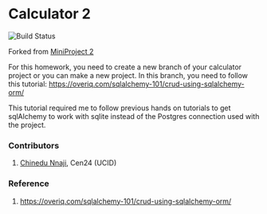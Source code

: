 # **Calculator 2**

![Build Status](https://travis-ci.org/cen24/miniproject2.svg?branch=master)

Forked from [MiniProject 2](https://github.com/cen24/miniproject2)

For this homework, you need to create a new branch of your calculator project or you can make a new project. In this branch, you need to follow this tutorial: https://overiq.com/sqlalchemy-101/crud-using-sqlalchemy-orm/

This tutorial required me to follow previous hands on tutorials to get sqlAlchemy to work with sqlite instead of the Postgres connection used with the project.  


### Contributors
1. [Chinedu Nnaji](https://www.linkedin.com/in/chinedunnaji/), Cen24 (UCID)


### Reference
1. https://overiq.com/sqlalchemy-101/crud-using-sqlalchemy-orm/
